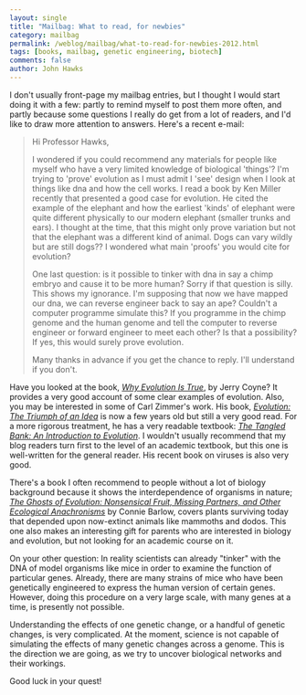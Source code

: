 ```yaml
---
layout: single 
title: "Mailbag: What to read, for newbies" 
category: mailbag
permalink: /weblog/mailbag/what-to-read-for-newbies-2012.html
tags: [books, mailbag, genetic engineering, biotech] 
comments: false 
author: John Hawks 
---
```


I don't usually front-page my mailbag entries, but I thought I would start doing it with a few: partly to remind myself to post them more often, and partly because some questions I really do get from a lot of readers, and I'd like to draw more attention to answers. Here's a recent e-mail: 

<blockquote>Hi Professor Hawks,
 
I wondered if  you could recommend any materials for people like myself who have a very limited knowledge of biological 'things'?  I'm trying to 'prove' evolution as I must admit I 'see' design when I look at things like dna and how the cell works.  I read a book by Ken Miller recently that presented a good case for evolution.  He cited the example of the elephant and how the earliest 'kinds' of elephant were quite different physically to our modern elephant (smaller trunks and ears).  I thought at the time, that this might only prove variation but not that the elephant was a different kind of animal.  Dogs can vary wildly but are still dogs??   I wondered what main 'proofs' you would cite for evolution?  
 
One last question: is it possible to tinker with dna in say a chimp embryo and cause it to be more human?  Sorry if that question is silly.  This shows my ignorance.  I'm supposing that now we have mapped our dna, we can reverse engineer back to say an ape?  Couldn't a computer programme simulate this?  If you programme in the chimp genome and the human genome and tell the computer to reverse engineer or forward engineer to meet each other?  Is that a possibility?  If yes, this would surely prove evolution.
 
Many thanks in advance if you get the chance to reply.  I'll understand if you don't.</blockquote>

Have you looked at the book, <a href="http://www.amazon.com/gp/product/0143116649/ref=as_li_ss_tl?ie=UTF8&camp=1789&creative=390957&creativeASIN=0143116649&linkCode=as2&tag=johnhawksanth-20"><em>Why Evolution Is True</em></a>, by Jerry Coyne? It provides a very good account of some clear examples of evolution. Also, you may be interested in some of Carl Zimmer's work. His book, <a href="http://www.amazon.com/gp/product/0061138401/ref=as_li_ss_tl?ie=UTF8&camp=1789&creative=390957&creativeASIN=0061138401&linkCode=as2&tag=johnhawksanth-20"><em>Evolution: The Triumph of an Idea</em></a> is now a few years old but still a very good read. For a more rigorous treatment, he has a very readable textbook: <a href="http://www.amazon.com/gp/product/0981519474/ref=as_li_ss_tl?ie=UTF8&camp=1789&creative=390957&creativeASIN=0981519474&linkCode=as2&tag=johnhawksanth-20"><em>The Tangled Bank: An Introduction to Evolution</em></a>. I wouldn't usually recommend that my blog readers turn first to the level of an academic textbook, but this one is well-written for the general reader. His recent book on viruses is also very good. 

There's a book I often recommend to people without a lot of biology background because it shows the interdependence of organisms in nature; <a href="http://www.amazon.com/gp/product/0465005527/ref=as_li_ss_tl?ie=UTF8&camp=1789&creative=390957&creativeASIN=0465005527&linkCode=as2&tag=johnhawksanth-20"><em>The Ghosts of Evolution: Nonsensical Fruit, Missing Partners, and Other Ecological Anachronisms</em></a> by Connie Barlow, covers plants surviving today that depended upon now-extinct animals like mammoths and dodos. This one also makes an interesting gift for parents who are interested in biology and evolution, but not looking for an academic course on it.

On your other question: In reality scientists can already "tinker" with the DNA of model organisms like mice in order to examine the function of particular genes. Already, there are many strains of mice who have been genetically engineered to express the human version of certain genes. However, doing this procedure on a very large scale, with many genes at a time, is presently not possible. 

Understanding the effects of one genetic change, or a handful of genetic changes, is very complicated. At the moment, science is not capable of simulating the effects of many genetic changes across a genome. This is the direction we are going, as we try to uncover biological networks and their workings. 

Good luck in your quest!

